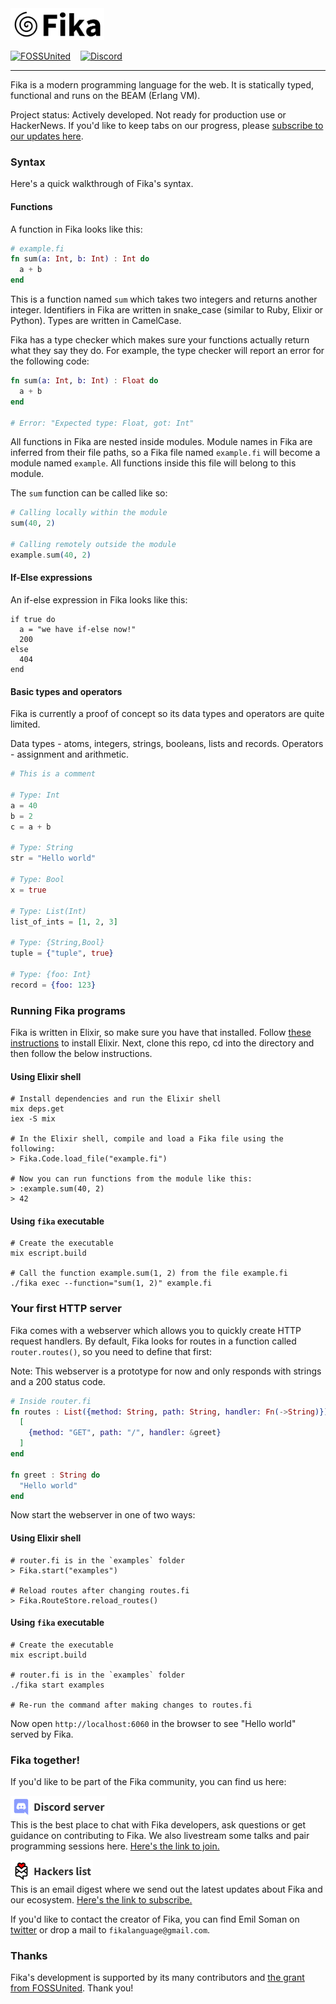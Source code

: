 <img src="https://github.com/fika-lang/assets/blob/master/logo.png?raw=true" width="150"/>

[![FOSSUnited](http://fossunited.org/files/fossunited-badge.svg)](https://fossunited.org/) &nbsp;&nbsp;
[![Discord](https://img.shields.io/discord/756840900952588321?color=7389D8&label=Discord&logo=discord&logoColor=white&style=plastic)](https://discord.gg/zNs6Gs5)

-----

Fika is a modern programming language for the web.
It is statically typed, functional and runs on the BEAM (Erlang VM).

Project status: Actively developed. Not ready for production use or HackerNews.
If you'd like to keep tabs on our progress, please
[subscribe to our updates here](https://tinyletter.com/fika).

### Syntax

Here's a quick walkthrough of Fika's syntax.

#### Functions

A function in Fika looks like this:

```elixir
# example.fi
fn sum(a: Int, b: Int) : Int do
  a + b
end
```

This is a function named `sum` which takes two integers and returns another integer.
Identifiers in Fika are written in snake_case (similar to Ruby, Elixir or Python).
Types are written in CamelCase.

Fika has a type checker which makes sure your functions actually return what
they say they do. For example, the type checker will report an error for
the following code:

```elixir
fn sum(a: Int, b: Int) : Float do
  a + b
end

# Error: "Expected type: Float, got: Int"
```

All functions in Fika are nested inside modules.
Module names in Fika are inferred from their file paths, so a Fika file named
`example.fi` will become a module named `example`. All functions inside this
file will belong to this module.

The `sum` function can be called like so:

```elixir
# Calling locally within the module
sum(40, 2)

# Calling remotely outside the module
example.sum(40, 2)
```

#### If-Else expressions
An if-else expression in Fika looks like this:
```
if true do
  a = "we have if-else now!"
  200
else
  404
end
```

#### Basic types and operators

Fika is currently a proof of concept so its data types and operators are quite
limited.

Data types - atoms, integers, strings, booleans, lists and records.
Operators - assignment and arithmetic.

```elixir
# This is a comment

# Type: Int
a = 40
b = 2
c = a + b

# Type: String
str = "Hello world"

# Type: Bool
x = true

# Type: List(Int)
list_of_ints = [1, 2, 3]

# Type: {String,Bool}
tuple = {"tuple", true}

# Type: {foo: Int}
record = {foo: 123}
```

### Running Fika programs

Fika is written in Elixir, so make sure you have that installed.
Follow [these instructions](https://elixir-lang.org/install.html) to install
Elixir. Next, clone this repo, cd into the directory and then follow the below instructions.

#### Using Elixir shell

```
# Install dependencies and run the Elixir shell
mix deps.get
iex -S mix

# In the Elixir shell, compile and load a Fika file using the following:
> Fika.Code.load_file("example.fi")

# Now you can run functions from the module like this:
> :example.sum(40, 2)
> 42
```

#### Using `fika` executable

```
# Create the executable
mix escript.build

# Call the function example.sum(1, 2) from the file example.fi
./fika exec --function="sum(1, 2)" example.fi
```

### Your first HTTP server

Fika comes with a webserver which allows you to quickly create HTTP request
handlers. By default, Fika looks for routes in a function called
`router.routes()`, so you need to define that first:

Note: This webserver is a prototype for now and only responds with strings and
a 200 status code.

```elixir
# Inside router.fi
fn routes : List({method: String, path: String, handler: Fn(->String)}) do
  [
    {method: "GET", path: "/", handler: &greet}
  ]
end

fn greet : String do
  "Hello world"
end
```

Now start the webserver in one of two ways:

#### Using Elixir shell

```
# router.fi is in the `examples` folder
> Fika.start("examples")

# Reload routes after changing routes.fi
> Fika.RouteStore.reload_routes()
```

#### Using `fika` executable

```
# Create the executable
mix escript.build

# router.fi is in the `examples` folder
./fika start examples

# Re-run the command after making changes to routes.fi
```

Now open `http://localhost:6060` in the browser to see "Hello world" served
by Fika.

### Fika together!

If you'd like to be part of the Fika community, you can find us here:

![Discord server](https://github.com/fika-lang/assets/blob/master/discord_server.png?raw=true)  
This is the best place to chat with Fika developers, ask questions or get guidance
on contributing to Fika. We also livestream some talks and pair programming sessions here.
[Here's the link to join.](https://discord.gg/zNs6Gs5)

![Hackers list](https://github.com/fika-lang/assets/blob/master/hackers_list.png?raw=true)  
This is an email digest where we send out the latest updates
about Fika and our ecosystem. [Here's the link to subscribe.](https://tinyletter.com/fika)

If you'd like to contact the creator of Fika, you can find Emil Soman on
[twitter](https://twitter.com/emilsoman) or drop a mail to `fikalanguage@gmail.com`.


### Thanks

Fika's development is supported by its many contributors and [the grant from
FOSSUnited](https://forum.fossunited.org/t/foss-hack-2020-results/424). Thank you!
